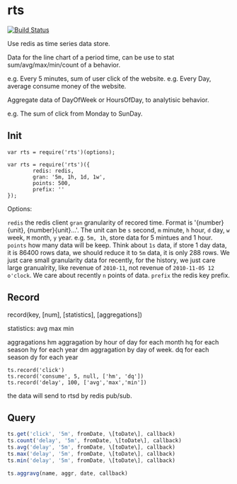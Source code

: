 rts
===

[![Build Status](https://travis-ci.org/guileen/node-rts.png?branch=master)](https://travis-ci.org/guileen/node-rts)

Use redis as time series data store.

Data for the line chart of a period time, can be use to stat sum/avg/max/min/count of a behavior.

e.g. Every 5 minutes, sum of user click of the website.
e.g. Every Day, average consume money of the website.

Aggregate data of DayOfWeek or HoursOfDay, to analytisic behavior.

e.g. The sum of click from Monday to SunDay.


## Init

    var rts = require('rts')(options);

    var rts = require('rts')({
            redis: redis,
            gran: '5m, 1h, 1d, 1w',
            points: 500,
            prefix: ''
    });
    
Options:

`redis` the redis client
`gran`  granularity of recored time. Format is '{number}{unit}, {number}{unit}...'.
    The unit can be `s` second, `m` minute, `h` hour, `d` day, `w` week, `M` month, `y` year.
    e.g. `5m, 1h`, store data for 5 mintues and 1 hour.
`points` how many data will be keep. Think about `1s` data, if store 1 day data, it is 86400 rows data,
    we should reduce it to `5m` data, it is only 288 rows. We just care small granularity data for recently, 
    for the history, we just care large granualrity, like revenue of `2010-11`, not revenue of `2010-11-05 12 o'clock`.
    We care about recently `n` points of data.
`prefix` the redis key prefix.


## Record

record(key, \[num\], \[statistics\], \[aggregations\])

statistics:
avg
max
min

aggragations
hm aggragation by hour of day for each month
hq    for each season
hy    for each year
dm aggragation by day of week.
dq    for each season
dy    for each year

    ts.record('click')
    ts.record('consume', 5, null, ['hm', 'dq'])
    ts.record('delay', 100, ['avg','max','min'])

the data will send to rtsd by redis pub/sub.

## Query

```js
ts.get('click', '5m', fromDate, \[toDate\], callback)
ts.count('delay', '5m', fromDate, \[toDate\], callback)
ts.avg('delay', '5m', fromDate, \[toDate\], callback)
ts.max('delay', '5m', fromDate, \[toDate\], callback)
ts.min('delay', '5m', fromDate, \[toDate\], callback)

ts.aggravg(name, aggr, date, callback)
```
